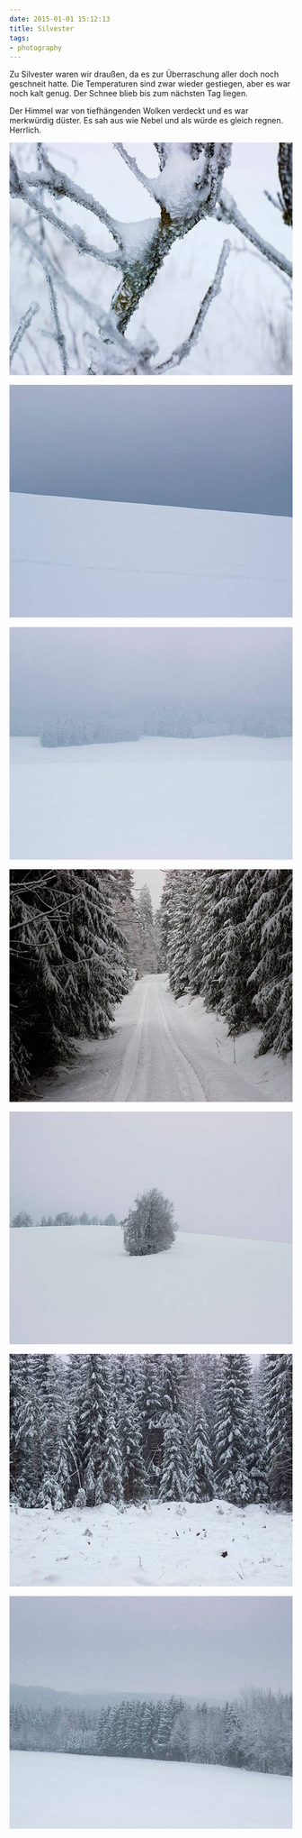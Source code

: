 ```yaml
---
date: 2015-01-01 15:12:13
title: Silvester
tags:
- photography
---
```

Zu Silvester waren wir draußen, da es zur Überraschung aller doch noch geschneit hatte. Die Temperaturen sind zwar wieder gestiegen, aber es war noch kalt genug. Der Schnee blieb bis zum nächsten Tag liegen.

Der Himmel war von tiefhängenden Wolken verdeckt und es war merkwürdig düster. Es sah aus wie Nebel und als würde es gleich regnen. Herrlich.

<a href="https://www.flickr.com/photos/kleinfreund/15977614418"><img src="/img/posts/silvester-1.jpg" alt="Silvester 1" width="620" height="413"></a>

<a href="https://www.flickr.com/photos/kleinfreund/15977734180"><img src="/img/posts/silvester-2.jpg" alt="Silvester 2" width="620" height="413"></a>

<a href="https://www.flickr.com/photos/kleinfreund/15977740110"><img src="/img/posts/silvester-3.jpg" alt="Silvester 3" width="620" height="413"></a>

<a href="https://www.flickr.com/photos/kleinfreund/16139247496"><img src="/img/posts/silvester-4.jpg" alt="Silvester 4" width="620" height="413"></a>

<a href="https://www.flickr.com/photos/kleinfreund/16139248116"><img src="/img/posts/silvester-5.jpg" alt="Silvester 5" width="620" height="413"></a>

<a href="https://www.flickr.com/photos/kleinfreund/16139245566"><img src="/img/posts/silvester-6.jpg" alt="Silvester 6" width="620" height="413"></a>

<a href="https://www.flickr.com/photos/kleinfreund/16139251036"><img src="/img/posts/silvester-7.jpg" alt="Silvester 7" width="620" height="413"></a>
